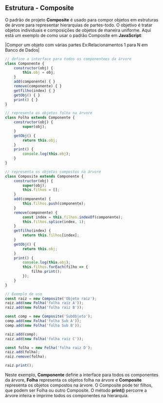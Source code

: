 ## Estrutura - Composite
O padrão de projeto **Composite** é usado para compor objetos em estruturas de árvore para representar hierarquias de partes-todo. O objetivo é tratar objetos individuais e composições de objetos de maneira uniforme. Aqui está um exemplo de como usar o padrão Composite em **JavaScript**:

|Compor um objeto com várias partes Ex:Relacionamentos 1 para N em Banco de Dados|


```javascript
// define a interface para todos os componentees da árvore
class Componente {
    constructor(obj) {
        this.obj = obj;
    }
    add(componente) { }
    remove(componente) { }
    getfilho(index) { }
    getObj() { }
    print() { }
}

// representa os objetos folha na árvore
class Folha extends Componente {
    constructor(obj) {
        super(obj);
    }
    getObj() {
        return this.obj;
    }
    print() {
        console.log(this.obj);
    }
}

// representa os objetos compostos na árvore
class Composite extends Componente {
    constructor(obj) {
        super(obj);
        this.filhos = [];
    }
    add(componente) {
        this.filhos.push(componente);
    }
    remove(componente) {
        const index = this.filhos.indexOf(componente);
        this.filhos.splice(index, 1);
    }
    getfilho(index) {
        return this.filhos[index];
    }
    getObj() {
        return this.obj;
    }
    print() {
        console.log(this.obj);
        this.filhos.forEach(filho => {
            filho.print();
        });
    }
}

// Exemplo de uso
const raiz = new Composite('Objeto raiz');
raiz.add(new Folha('folha raiz A'));
raiz.add(new Folha('folha raiz B'));

const comp = new Composite('SubObjeto');
comp.add(new Folha('folha Sub A'));
comp.add(new Folha('folha Sub B'));

raiz.add(comp);
raiz.add(new Folha('folha raiz C'));

const folha = new Folha('folha raiz D');
raiz.add(folha);
raiz.remove(folha);

raiz.print();
```

Neste exemplo, **Componente** define a interface para todos os componentes da árvore, **Folha** representa os objetos folha na árvore e **Composite** representa os objetos compostos na árvore. O Composite pode ter filhos, que podem ser Folha ou outro Composite. O método **print()** percorre a árvore inteira e imprime todos os componentes na hierarquia.